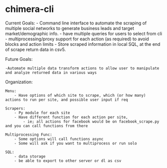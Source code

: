 # chimera-cli

Current Goals:
	- Command line interface to automate the scraping of multiple social networks to generate business leads and target market/demographic info. 
	- have multiple queries for users to select from cli
	- multiprocessing/proxy support for each action (as required) to avoid blocks and action limits
	- Store scraped information in local SQL, at the end of scrape return data in csv5.

Future Goals:

	-Automate multiple data transform actions to allow user to manipulate and analyze returned data in various ways



Organization:

	Menu:
		- Have options of which site to scrape, which (or how many) actions to run per site, and possible user input if req

	Scrapers:
		- Py module for each site
		- Have different function for each action per site,
			- ie; all actions for facebook would be on facebook_scrape.py and you can call functions from there

	Multiprocessing Func:
		- Some options will call functions async
		- Some will ask if you want to multiprocess or run solo

	SQL:
		- data storage
		- be able to export to other server or dl as csv